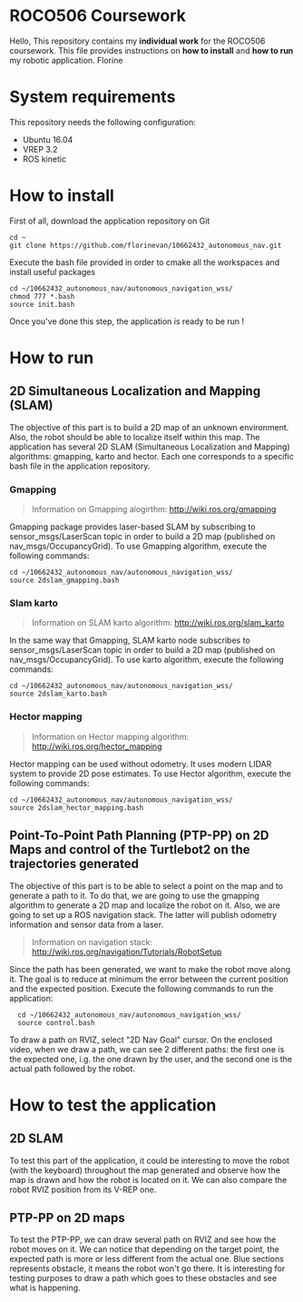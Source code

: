 ﻿# ROCO506 Coursework 

Hello, 
This repository contains my **individual work** for the ROCO506 coursework. This file provides instructions on **how to install** and **how to run** my robotic application. 
Florine

# System requirements
This repository needs the following configuration: 
 - Ubuntu 16.04
 - VREP 3.2 
 - ROS kinetic
 
# How to install

First of all,  download the application repository on Git

    cd ~
    git clone https://github.com/florinevan/10662432_autonomous_nav.git
       
Execute the bash file provided in order to cmake all the workspaces and install useful packages

    cd ~/10662432_autonomous_nav/autonomous_navigation_wss/
    chmod 777 *.bash
    source init.bash
    
Once you've done this step, the application is ready to be run ! 

# How to run 


## 2D Simultaneous Localization and Mapping (SLAM)
The objective of this part is to build a 2D map of an unknown environment. Also, the robot should be able to localize itself within this map. The application has several 2D SLAM (Simultaneous Localization and Mapping) algorithms: gmapping, karto and hector. Each one corresponds to a specific bash file in the application repository. 

### Gmapping

> Information on Gmapping alogirthm: http://wiki.ros.org/gmapping

Gmapping package provides laser-based SLAM by subscribing to sensor_msgs/LaserScan topic in order to build a 2D map (published on nav_msgs/OccupancyGrid). To use Gmapping algorithm, execute the following commands: 

    cd ~/10662432_autonomous_nav/autonomous_navigation_wss/
    source 2dslam_gmapping.bash

### Slam karto

> Information on SLAM karto algorithm: http://wiki.ros.org/slam_karto

In the same way that Gmapping, SLAM karto node subscribes to sensor_msgs/LaserScan topic in order to build a 2D map (published on nav_msgs/OccupancyGrid). To use karto algorithm, execute the following commands:

    cd ~/10662432_autonomous_nav/autonomous_navigation_wss/
    source 2dslam_karto.bash

### Hector mapping

> Information on Hector mapping algorithm: http://wiki.ros.org/hector_mapping

Hector mapping can be used without odometry. It uses modern LIDAR system to provide 2D pose estimates. To use Hector algorithm, execute the following commands: 

    cd ~/10662432_autonomous_nav/autonomous_navigation_wss/
    source 2dslam_hector_mapping.bash
    
    
## Point-To-Point Path Planning (PTP-PP) on 2D Maps and control of the Turtlebot2 on the trajectories generated
The objective of this part is to be able to select a point on the map and to generate a path to it. To do that, we are going to use the gmapping algorithm to generate a 2D map and localize the robot on it. Also, we are going to set up a ROS navigation stack. The latter will publish odometry information and sensor data from a laser. 

> Information on navigation stack: http://wiki.ros.org/navigation/Tutorials/RobotSetup

Since the path has been generated, we want to make the robot move along it. The goal is to reduce at minimum the error between the current position and the expected position. Execute the following commands to run the application:

      cd ~/10662432_autonomous_nav/autonomous_navigation_wss/
      source control.bash

To draw a path on RVIZ, select "2D Nav Goal" cursor. On the enclosed video, when we draw a path, we can see 2 different paths: the first one is the expected one, i.g. the one drawn by the user, and the second one is the actual path followed by the robot. 

# How to test the application

## 2D SLAM
To test this part of the application, it could be interesting to move the robot (with the keyboard) throughout the map generated and observe how the map is drawn and how the robot is located on it. We can also compare the robot RVIZ position from its V-REP one. 

## PTP-PP on 2D maps
To test the PTP-PP, we can draw several path on RVIZ and see how the robot moves on it. We can notice that depending on the target point, the expected path is more or less different from the actual one. 
Blue sections represents obstacle, it means the robot won't go there. It is interesting for testing purposes to draw a path which goes to these obstacles and see what is happening. 

